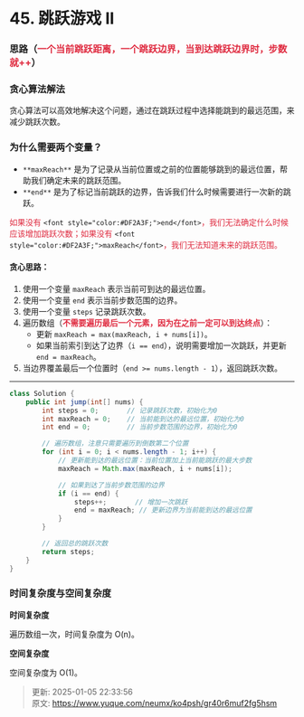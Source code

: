 # 45. 跳跃游戏 II

### 思路（<font style="color:#DF2A3F;">一个当前跳跃距离，一个跳跃边界，当到达跳跃边界时，步数就++</font>）
### 贪心算法解法
贪心算法可以高效地解决这个问题，通过在跳跃过程中选择能跳到的最远范围，来减少跳跃次数。

### **为什么需要两个变量？**
+ `**maxReach**` 是为了记录从当前位置或之前的位置能够跳到的最远位置，帮助我们确定未来的跳跃范围。
+ `**end**` 是为了标记当前跳跃的边界，告诉我们什么时候需要进行一次新的跳跃。

<font style="color:#DF2A3F;">如果没有 </font>`<font style="color:#DF2A3F;">end</font>`<font style="color:#DF2A3F;">，我们无法确定什么时候应该增加跳跃次数；如果没有 </font>`<font style="color:#DF2A3F;">maxReach</font>`<font style="color:#DF2A3F;">，我们无法知道未来的跳跃范围。</font>

#### 贪心思路：
1. 使用一个变量 `maxReach` 表示当前可到达的最远位置。
2. 使用一个变量 `end` 表示当前步数范围的边界。
3. 使用一个变量 `steps` 记录跳跃次数。
4. 遍历数组（**<font style="color:#DF2A3F;">不需要遍历最后一个元素，因为在之前一定可以到达终点</font>**）：
    - 更新 `maxReach = max(maxReach, i + nums[i])`。
    - 如果当前索引到达了边界（`i == end`），说明需要增加一次跳跃，并更新 `end = maxReach`。
5. 当边界覆盖最后一个位置时（`end >= nums.length - 1`），返回跳跃次数。

---

```java
class Solution {
    public int jump(int[] nums) {
        int steps = 0;       // 记录跳跃次数，初始化为0
        int maxReach = 0;    // 当前能到达的最远位置，初始化为0
        int end = 0;         // 当前步数范围的边界，初始化为0

        // 遍历数组，注意只需要遍历到倒数第二个位置
        for (int i = 0; i < nums.length - 1; i++) {
            // 更新能到达的最远位置：当前位置加上当前能跳跃的最大步数
            maxReach = Math.max(maxReach, i + nums[i]);

            // 如果到达了当前步数范围的边界
            if (i == end) {
                steps++;       // 增加一次跳跃
                end = maxReach; // 更新边界为当前能到达的最远位置
            }
        }

        // 返回总的跳跃次数
        return steps;
    }
}
```

### 时间复杂度与空间复杂度
**时间复杂度**

遍历数组一次，时间复杂度为 O(n)。

**空间复杂度**

空间复杂度为 O(1)。





> 更新: 2025-01-05 22:33:56  
> 原文: <https://www.yuque.com/neumx/ko4psh/gr40r6muf2fg5hsm>
